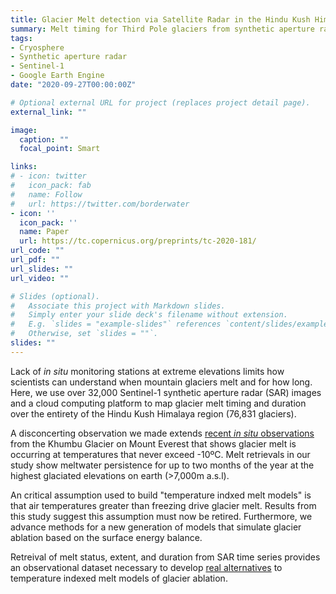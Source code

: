 ```yaml
---
title: Glacier Melt detection via Satellite Radar in the Hindu Kush Himalaya
summary: Melt timing for Third Pole glaciers from synthetic aperture radar time series.
tags:
- Cryosphere
- Synthetic aperture radar
- Sentinel-1
- Google Earth Engine
date: "2020-09-27T00:00:00Z"

# Optional external URL for project (replaces project detail page).
external_link: ""

image:
  caption: ""
  focal_point: Smart

links:
# - icon: twitter
#   icon_pack: fab
#   name: Follow
#   url: https://twitter.com/borderwater
- icon: ''
  icon_pack: ''
  name: Paper
  url: https://tc.copernicus.org/preprints/tc-2020-181/
url_code: ""
url_pdf: ""
url_slides: ""
url_video: ""

# Slides (optional).
#   Associate this project with Markdown slides.
#   Simply enter your slide deck's filename without extension.
#   E.g. `slides = "example-slides"` references `content/slides/example-slides.md`.
#   Otherwise, set `slides = ""`.
slides: ""
---
```


Lack of *in situ* monitoring stations at extreme elevations limits how scientists can understand when mountain glaciers melt and for how long. Here, we use over 32,000 Sentinel-1 synthetic aperture radar (SAR) images and a cloud computing platform to map glacier melt timing and duration over the entirety of the Hindu Kush Himalaya region (76,831 glaciers).

A disconcerting observation we made extends <a href = "https://doi.org/10.1175/BAMS-D-19-0198.1" target = "_blank">recent *in situ* observations</a> from the Khumbu Glacier on Mount Everest that shows glacier melt is occurring at temperatures that never exceed -10ºC. Melt retrievals in our study show meltwater persistence for up to two months of the year at the highest glaciated elevations on earth (>7,000m a.s.l).

An critical assumption used to build "temperature indxed melt models" is that air temperatures greater than freezing drive glacier melt. Results from this study suggest this assumption must now be retired. Furthermore, we advance methods for a new generation of models that simulate glacier ablation based on the surface energy balance.

Retreival of melt status, extent, and duration from SAR time series provides an observational dataset necessary to develop <a href = "https://www.nature.com/articles/s41598-019-41657-5" target = "_blank">real alternatives</a> to temperature indexed melt models of glacier ablation.

